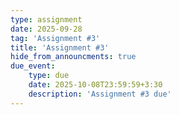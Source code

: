 ```yaml
---
type: assignment
date: 2025-09-28
tag: 'Assignment #3'
title: 'Assignment #3'
hide_from_announcments: true
due_event: 
    type: due
    date: 2025-10-08T23:59:59+3:30
    description: 'Assignment #3 due'
---
```

